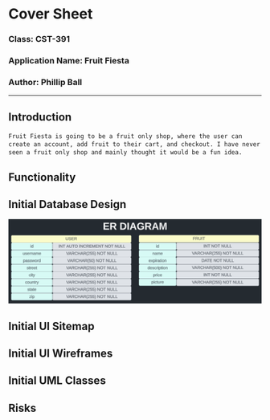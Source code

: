 # Cover Sheet

### Class: CST-391
### Application Name: Fruit Fiesta
### Author: Phillip Ball


---
## Introduction
```
Fruit Fiesta is going to be a fruit only shop, where the user can create an account, add fruit to their cart, and checkout. I have never seen a fruit only shop and mainly thought it would be a fun idea. 
```

## Functionality

## Initial Database Design

![Image One](docs/er_diagram.png)

## Initial UI Sitemap

## Initial UI Wireframes

## Initial UML Classes

## Risks
